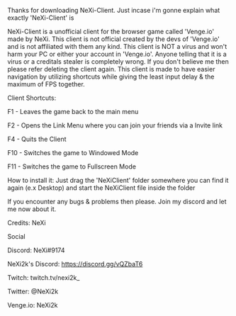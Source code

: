 Thanks for downloading NeXi-Client. Just incase i'm gonne explain what exactly 'NeXi-Client' is

NeXi-Client is a unofficial client for the browser game called 'Venge.io' made by NeXi. This client is not official created by the devs of 'Venge.io' and is not affiliated with them any kind. This client is NOT a virus and won't harm your PC or either your account in 'Venge.io'. Anyone telling that it is a virus or a creditals stealer is completely wrong. If you don't believe me then please refer deleting the client again. This client is made to have easier navigation by utilizing shortcuts while giving the least input delay & the maximum of FPS together.

Client Shortcuts:

F1 - Leaves the game back to the main menu

F2 - Opens the Link Menu where you can join your friends via a Invite link

F4 - Quits the Client

F10 - Switches the game to Windowed Mode

F11 - Switches the game to Fullscreen Mode

How to install it: Just drag the 'NeXiClient' folder somewhere you can find it again (e.x Desktop) and start the NeXiClient file inside the folder

If you encounter any bugs & problems then please. Join my discord and let me now about it.

Credits: NeXi

Social

Discord: NeXi#9174

NeXi2k's Discord: https://discord.gg/vQZbaT6

Twitch: twitch.tv/nexi2k_

Twitter: @NeXi2k

Venge.io: NeXi2k